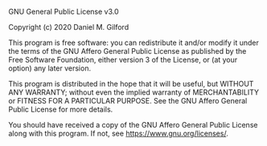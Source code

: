 GNU General Public License v3.0	

Copyright (c) 2020 Daniel M. Gilford

This program is free software: you can redistribute it and/or modify
    it under the terms of the GNU Affero General Public License as published
    by the Free Software Foundation, either version 3 of the License, or
    (at your option) any later version.

This program is distributed in the hope that it will be useful,
    but WITHOUT ANY WARRANTY; without even the implied warranty of
    MERCHANTABILITY or FITNESS FOR A PARTICULAR PURPOSE.  See the
    GNU Affero General Public License for more details.

You should have received a copy of the GNU Affero General Public License
    along with this program.  If not, see <https://www.gnu.org/licenses/>.
